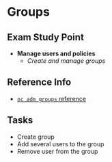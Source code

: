 # Groups

## Exam Study Point

* **Manage users and policies**
    * _Create and manage groups_

## Reference Info

* [`oc adm groups` reference](https://docs.openshift.com/container-platform/4.2/cli_reference/openshift_cli/administrator-cli-commands.html#groups)

## Tasks

* Create group
* Add several users to the group
* Remove user from the group
